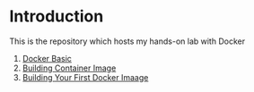 # Introduction 


This is the repository which hosts my hands-on lab with Docker

1. [Docker Basic](Docker-Basic) 
2. [Building Container Image](Building-Container-Image)
3. [Building Your First Docker Imaage](Build-Your-First-Docker-Image)